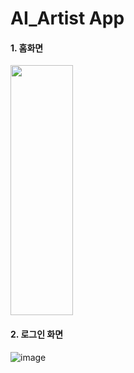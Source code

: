 # AI_Artist App

#### 1. 홈화면
<img src="https://user-images.githubusercontent.com/66655076/164368293-7ad47431-b3e7-409f-93cc-f632dfd0f3e6.png" width="100 " height="400">


#### 2. 로그인 화면
![image](https://user-images.githubusercontent.com/66655076/164368248-784606e6-c417-48d1-991b-357c7af3e0da.png)
